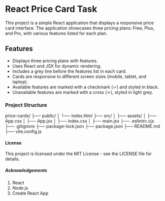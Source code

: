 # React Price Card Task

This project is a simple React application that displays a responsive price card interface. 
The application showcases three pricing plans: Free, Plus, and Pro, with various features listed for each plan.

## Features

- Displays three pricing plans with features.
- Uses React and JSX for dynamic rendering.
- Includes a grey line before the features list in each card.
- Cards are responsive to different screen sizes (mobile, tablet, and laptop).
- Available features are marked with a checkmark (✓) and styled in black.
- Unavailable features are marked with a cross (✗), styled in light grey.

### Project Structure

price-cards/
├── public/
│   └── index.html
├── src/
│   ├── assets/
│   ├── App.css
│   ├── App.jsx
│   ├── index.css
│   ├── main.jsx
├── .eslintrc.cjs
├── .gitignore
├── package-lock.json
├── package.json
├── README.md
├── vite.config.js

#### License

This project is licensed under the MIT License - see the LICENSE file for details.

##### Acknowledgements

1. React
2. Node.js
3. Create React App

